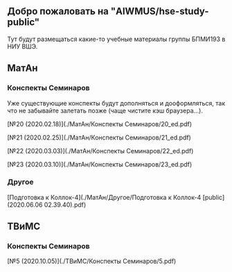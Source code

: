 ## Добро пожаловать на "AIWMUS/hse-study-public"

Тут будут размещаться какие-то учебные материалы группы БПМИ193 в НИУ ВШЭ.

## МатАн

### Конспекты Семинаров

Уже существующие конспекты будут дополняться и дооформляться, так что не забывайте залетать позже (чаще чистите кэш браузера...).

[№20 (2020.02.18)](./МатАн/Конспекты Семинаров/20_ed.pdf)

[№21 (2020.02.25)](./МатАн/Конспекты Семинаров/21_ed.pdf)

[№22 (2020.03.03)](./МатАн/Конспекты Семинаров/22_ed.pdf)

[№23 (2020.03.10)](./МатАн/Конспекты Семинаров/23_ed.pdf)

### Другое

[Подготовка к Коллок-4](./МатАн/Другое/Подготовка к Коллок-4 [public] (2020.06.06 02.39.40).pdf)

## ТВиМС

### Конспекты Семинаров

[№5 (2020.10.05)](./ТВиМС/Конспекты Семинаров/5.pdf)
